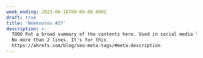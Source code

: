 ```yaml
---
week_ending: 2023-06-16T00:00:00.000Z
draft: true
title: 'Weeknotes #27'
description: >-
  TODO Put a broad summary of the contents here. Used in social media links etc.
  No more than 2 lines. It's for this
  https://ahrefs.com/blog/seo-meta-tags/#meta-description
---
```


